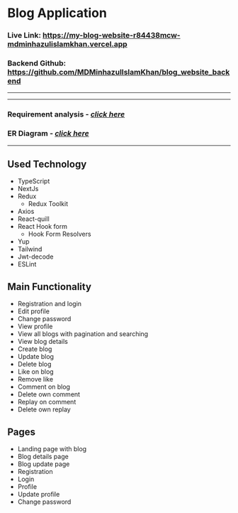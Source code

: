 # **Blog Application**

### **Live Link: https://my-blog-website-r84438mcw-mdminhazulislamkhan.vercel.app**

### **Backend Github: https://github.com/MDMinhazulIslamKhan/blog_website_backend**

---

---

### **Requirement analysis - [_click here_](https://docs.google.com/document/d/18lfhoclTCBnQt0ibAPOQ6LJ0iFZRzJxIETWWBo5Ix4c/edit?usp=drive_link)**

### **ER Diagram - [_click here_](https://drive.google.com/file/d/1sVKRqWiRZs-2v5SxnttlzjSkPEfe0vba/view?usp=drive_link)**

---

## Used Technology

- TypeScript
- NextJs
- Redux
  - Redux Toolkit
- Axios
- React-quill
- React Hook form
  - Hook Form Resolvers
- Yup
- Tailwind
- Jwt-decode
- ESLint

## Main Functionality

- Registration and login
- Edit profile
- Change password
- View profile
- View all blogs with pagination and searching
- View blog details
- Create blog
- Update blog
- Delete blog
- Like on blog
- Remove like
- Comment on blog
- Delete own comment
- Replay on comment
- Delete own replay

## Pages

- Landing page with blog
- Blog details page
- Blog update page
- Registration
- Login
- Profile
- Update profile
- Change password
